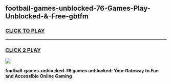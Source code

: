 
## football-games-unblocked-76-Games-Play-Unblocked-&-Free-gbtfm
<h3>
<a href="https://premium76.site?title=football-games-unblocked-76&ref=24A">CLICK TO PLAY</a></h3>
<hr>

<h3>
<a href="https://premium76.site?title=football-games-unblocked-76&ref=24A">CLICK 2 PLAY</a>
  
</h3>

<a href="https://premium76.site?title=football-games-unblocked-76&ref=24A"><img src="https://clearcache.store/games.png"></a>


**football-games-unblocked-76 games unblocked: Your Gateway to Fun and Accessible Online Gaming**
